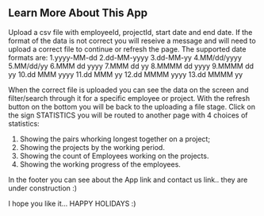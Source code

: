 ## Learn More About This App
Upload a csv file with employeeId, projectId, start date and end date. If the format of the data is not correct you will reseive a message and will need to upload a correct file to continue or refresh the page.
The supported date formats are:
1.yyyy-MM-dd
2.dd-MM-yyyy
3.dd-MM-yy
4.MM/dd/yyyy
5.MM/dd/yy
6.MMM dd yyyy
7.MMM dd yy
8.MMMM dd yyyy
9.MMMM dd yy
10.dd MMM yyyy
11.dd MMM yy
12.dd MMMM yyyy
13.dd MMMM yy


 When the correct file is uploaded you can see the data on the screen and filter/search through it for a specific employee or project. With the refresh button on the bottom you will be back to the uploading a file stage. Click on the sign STATISTICS you will be routed to another page with 4 choices of statistics:
 1. Showing the pairs whorking longest together on a project;
 2. Showing the projects by the working period.
 3. Showing the count of Employees working on the projects.
 4. Showing the working progress of the employees.

 In the footer you can see about the App link and contact us link.. they are under construction :)

 I hope you like it... HAPPY HOLIDAYS :)